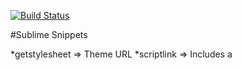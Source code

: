 [![Build Status](https://travis-ci.org/Automattic/_s.svg?branch=master)](https://travis-ci.org/Automattic/_s)

#Sublime Snippets

*getstylesheet => Theme URL
*scriptlink => Includes a <script> Tag with href linked to theme url
